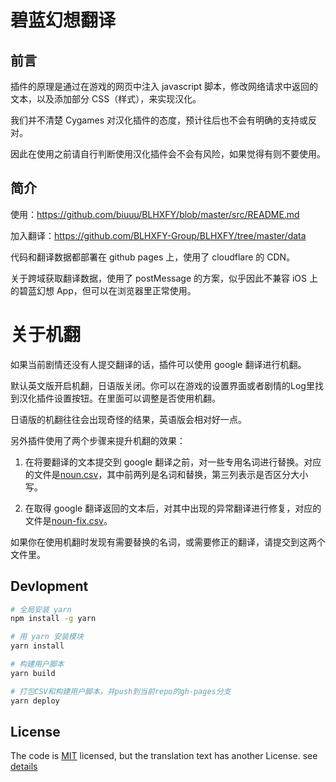 # 碧蓝幻想翻译
## 前言
插件的原理是通过在游戏的网页中注入 javascript 脚本，修改网络请求中返回的文本，以及添加部分 CSS（样式），来实现汉化。

我们并不清楚 Cygames 对汉化插件的态度，预计往后也不会有明确的支持或反对。

因此在使用之前请自行判断使用汉化插件会不会有风险，如果觉得有则不要使用。

## 简介
使用：https://github.com/biuuu/BLHXFY/blob/master/src/README.md

加入翻译：https://github.com/BLHXFY-Group/BLHXFY/tree/master/data

代码和翻译数据都部署在 github pages 上，使用了 cloudflare 的 CDN。

关于跨域获取翻译数据，使用了 postMessage 的方案，似乎因此不兼容 iOS 上的碧蓝幻想 App，但可以在浏览器里正常使用。

# 关于机翻
如果当前剧情还没有人提交翻译的话，插件可以使用 google 翻译进行机翻。

默认英文版开启机翻，日语版关闭。你可以在游戏的设置界面或者剧情的Log里找到汉化插件设置按钮。在里面可以调整是否使用机翻。

日语版的机翻往往会出现奇怪的结果，英语版会相对好一点。

另外插件使用了两个步骤来提升机翻的效果：

1. 在将要翻译的文本提交到 google 翻译之前，对一些专用名词进行替换。对应的文件是[noun.csv](https://github.com/BLHXFY-Group/BLHXFY/blob/master/data/etc/noun.csv)，其中前两列是名词和替换，第三列表示是否区分大小写。

2. 在取得 google 翻译返回的文本后，对其中出现的异常翻译进行修复，对应的文件是[noun-fix.csv](https://github.com/BLHXFY-Group/BLHXFY/blob/master/data/etc/noun-fix.csv)。

如果你在使用机翻时发现有需要替换的名词，或需要修正的翻译，请提交到这两个文件里。
## Devlopment

```bash
# 全局安装 yarn
npm install -g yarn

# 用 yarn 安装模块
yarn install

# 构建用户脚本
yarn build

# 打包CSV和构建用户脚本，并push到当前repo的gh-pages分支
yarn deploy
```

## License
The code is [MIT](https://github.com/biuuu/BLHXFY/blob/master/LICENSE) licensed,
but the translation text has another License. see [details](https://github.com/biuuu/BLHXFY/tree/master/data)
